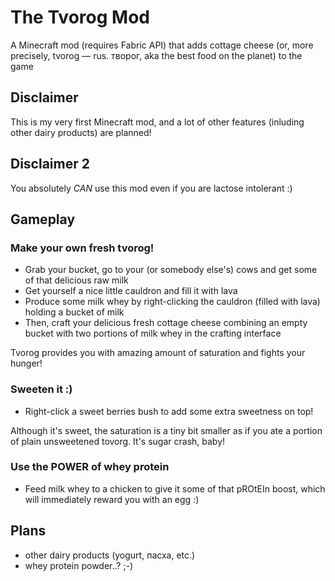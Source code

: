 # The Tvorog Mod

A Minecraft mod (requires Fabric API) that adds cottage cheese (or, more precisely, tvorog — rus. творог, aka the best food on the planet) to the game

## Disclaimer
This is my very first Minecraft mod, and a lot of other features (inluding other dairy products) are planned!

## Disclaimer 2
You absolutely _CAN_ use this mod even if you are lactose intolerant :)

## Gameplay

### Make your own fresh tvorog!
- Grab your bucket, go to your (or somebody else's) cows and get some of that delicious raw milk
- Get yourself a nice little cauldron and fill it with lava
- Produce some milk whey by right-clicking the cauldron (filled with lava) holding a bucket of milk
- Then, craft your delicious fresh cottage cheese combining an empty bucket with two portions of milk whey in the crafting interface

Tvorog provides you with amazing amount of saturation and fights your hunger!

### Sweeten it :)
- Right-click a sweet berries bush to add some extra sweetness on top!

Although it's sweet, the saturation is a tiny bit smaller as if you ate a portion of plain unsweetened tovorg. It's sugar crash, baby!

### Use the POWER of whey protein
- Feed milk whey to a chicken to give it some of that pROtEIn boost, which will immediately reward you with an egg :)

## Plans
- other dairy products (yogurt, пасха, etc.)
- whey protein powder..? ;-)